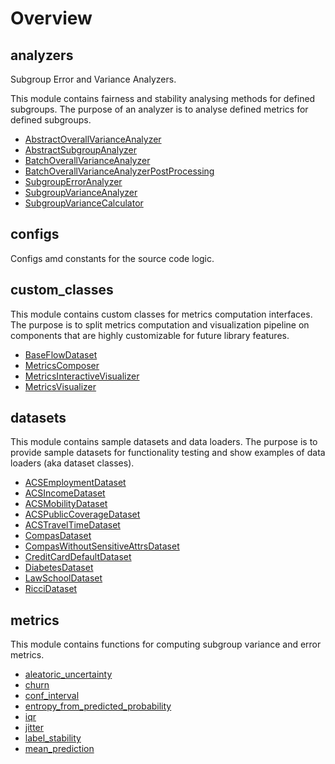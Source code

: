 # Overview

## analyzers


Subgroup Error and Variance Analyzers.

This module contains fairness and stability analysing methods for defined subgroups.
The purpose of an analyzer is to analyse defined metrics for defined subgroups.


- [AbstractOverallVarianceAnalyzer](../analyzers/AbstractOverallVarianceAnalyzer)
- [AbstractSubgroupAnalyzer](../analyzers/AbstractSubgroupAnalyzer)
- [BatchOverallVarianceAnalyzer](../analyzers/BatchOverallVarianceAnalyzer)
- [BatchOverallVarianceAnalyzerPostProcessing](../analyzers/BatchOverallVarianceAnalyzerPostProcessing)
- [SubgroupErrorAnalyzer](../analyzers/SubgroupErrorAnalyzer)
- [SubgroupVarianceAnalyzer](../analyzers/SubgroupVarianceAnalyzer)
- [SubgroupVarianceCalculator](../analyzers/SubgroupVarianceCalculator)

## configs


Configs amd constants for the source code logic.



## custom_classes


This module contains custom classes for metrics computation interfaces.
The purpose is to split metrics computation and visualization pipeline on components
that are highly  customizable for future library features.


- [BaseFlowDataset](../custom-classes/BaseFlowDataset)
- [MetricsComposer](../custom-classes/MetricsComposer)
- [MetricsInteractiveVisualizer](../custom-classes/MetricsInteractiveVisualizer)
- [MetricsVisualizer](../custom-classes/MetricsVisualizer)

## datasets


This module contains sample datasets and data loaders.
The purpose is to provide sample datasets for functionality testing and show examples of data loaders (aka dataset classes).


- [ACSEmploymentDataset](../datasets/ACSEmploymentDataset)
- [ACSIncomeDataset](../datasets/ACSIncomeDataset)
- [ACSMobilityDataset](../datasets/ACSMobilityDataset)
- [ACSPublicCoverageDataset](../datasets/ACSPublicCoverageDataset)
- [ACSTravelTimeDataset](../datasets/ACSTravelTimeDataset)
- [CompasDataset](../datasets/CompasDataset)
- [CompasWithoutSensitiveAttrsDataset](../datasets/CompasWithoutSensitiveAttrsDataset)
- [CreditCardDefaultDataset](../datasets/CreditCardDefaultDataset)
- [DiabetesDataset](../datasets/DiabetesDataset)
- [LawSchoolDataset](../datasets/LawSchoolDataset)
- [RicciDataset](../datasets/RicciDataset)

## metrics


This module contains functions for computing subgroup variance and error metrics.


- [aleatoric_uncertainty](../metrics/aleatoric-uncertainty)
- [churn](../metrics/churn)
- [conf_interval](../metrics/conf-interval)
- [entropy_from_predicted_probability](../metrics/entropy-from-predicted-probability)
- [iqr](../metrics/iqr)
- [jitter](../metrics/jitter)
- [label_stability](../metrics/label-stability)
- [mean_prediction](../metrics/mean-prediction)

